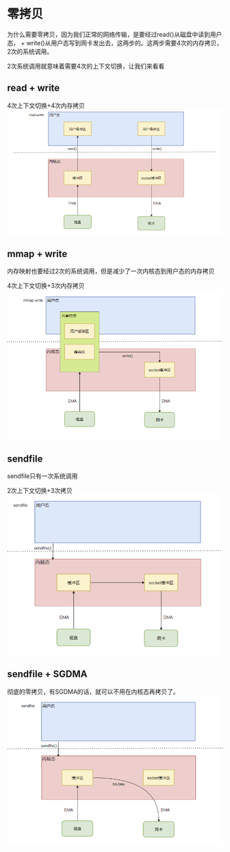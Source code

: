# 零拷贝

为什么需要零拷贝，因为我们正常的网络传输，是要经过read()从磁盘中读到用户态， + write()从用户态写到网卡发出去，这两步的。这两步需要4次的内存拷贝，2次的系统调用。

2次系统调用就意味着需要4次的上下文切换，让我们来看看

## read + write
4次上下文切换+4次内存拷贝
![image](./read-write.png)

## mmap + write
内存映射也要经过2次的系统调用，但是减少了一次内核态到用户态的内存拷贝

4次上下文切换+3次内存拷贝
![image](./mmap-write.png)

## sendfile
sendfile只有一次系统调用

2次上下文切换+3次拷贝
![image](./sendfile.png)

## sendfile + SGDMA
彻底的零拷贝，有SGDMA的话，就可以不用在内核态再拷贝了。
![image](./sendfile_SGDMA.png)